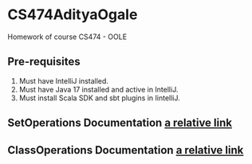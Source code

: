 # CS474AdityaOgale
Homework of course CS474 - OOLE

## Pre-requisites
1. Must have IntelliJ installed.
2. Must have Java 17 installed and active in IntelliJ.
3. Must install Scala SDK and sbt plugins in IintelliJ.

## SetOperations Documentation [a relative link](SetOperations.md)
## ClassOperations Documentation [a relative link](ClassOperations.md)
